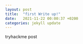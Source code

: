 ```yaml
---
layout: post
title:  "first Write up!"
date:   2021-11-22 00:00:37 +0200
categories: jekyll update
---
```

tryhackme post
